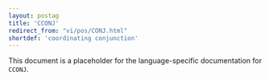 ```yaml
---
layout: postag
title: 'CCONJ'
redirect_from: "vi/pos/CONJ.html"
shortdef: 'coordinating conjunction'
---
```


This document is a placeholder for the language-specific documentation
for `CCONJ`.
